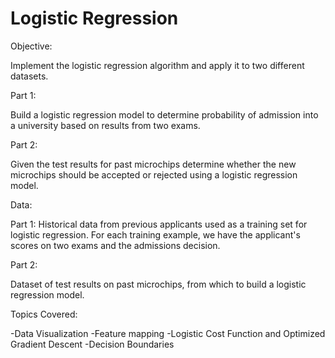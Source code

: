 # Logistic Regression

Objective: 

Implement the logistic regression algorithm and apply it to two different datasets.

Part 1:

Build a logistic regression model to determine probability of admission into a university based on results from two exams.

Part 2:

Given the test results for past microchips determine whether the new microchips should be accepted or rejected using a logistic regression model. 

Data:

Part 1: 
Historical data from previous applicants used as a training set for logistic regression. 
For each training example, we have the applicant's scores on two exams and the admissions decision.

Part 2:

Dataset of test results on past microchips, from which to build a logistic regression model.


Topics Covered:

-Data Visualization
-Feature mapping
-Logistic Cost Function and Optimized Gradient Descent
-Decision Boundaries
